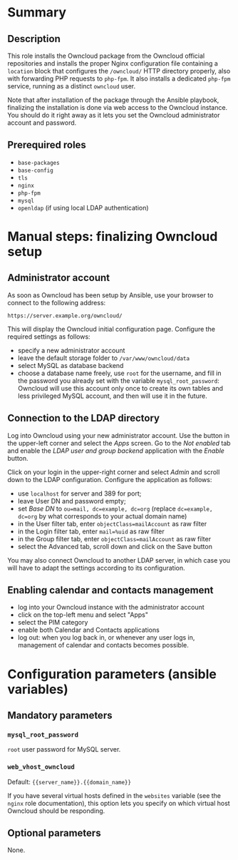 # Summary

## Description

This role installs the Owncloud package from the Owncloud official repositories
and installs the proper Nginx configuration file containing a `location` block
that configures the `/owncloud/` HTTP directory properly, also with forwarding
PHP requests to `php-fpm`. It also installs a dedicated `php-fpm` service,
running as a distinct `owncloud` user.

Note that after installation of the package through the Ansible playbook,
finalizing the installation is done via web access to the Owncloud instance. You
should do it right away as it lets you set the Owncloud administrator account
and password.

## Prerequired roles

- `base-packages`
- `base-config`
- `tls`
- `nginx`
- `php-fpm`
- `mysql`
- `openldap` (if using local LDAP authentication)

# Manual steps: finalizing Owncloud setup

## Administrator account

As soon as Owncloud has been setup by Ansible, use your browser to connect to
the following address:

    https://server.example.org/owncloud/

This will display the Owncloud initial configuration page. Configure the
required settings as follows:

- specify a new administrator account
- leave the default storage folder to `/var/www/owncloud/data`
- select MySQL as database backend
- choose a database name freely, use `root` for the username, and fill in the
  password you already set with the variable `mysql_root_password`: Owncloud
  will use this account only once to create its own tables and less privileged
  MySQL account, and then will use it in the future.

## Connection to the LDAP directory

Log into Owncloud using your new administrator account. Use the button in the
upper-left corner and select the _Apps_ screen. Go to the _Not enabled_ tab and
enable the _LDAP user and group backend_ application with the _Enable_ button.

Click on your login in the upper-right corner and select _Admin_ and scroll down
to the LDAP configuration. Configure the application as follows:

- use `localhost` for server and 389 for port;
- leave User DN and password empty;
- set _Base DN_ to `ou=mail, dc=example, dc=org` (replace `dc=example, dc=org`
  by what corresponds to your actual domain name)
- in the User filter tab, enter `objectClass=mailAccount` as raw filter
- in the Login filter tab, enter `mail=%uid` as raw filter
- in the Group filter tab, enter `objectClass=mailAccount` as raw filter
- select the Advanced tab, scroll down and click on the Save button

You may also connect Owncloud to another LDAP server, in which case you will
have to adapt the settings according to its configuration.

## Enabling calendar and contacts management

- log into your Owncloud instance with the administrator account
- click on the top-left menu and select "Apps"
- select the PIM category
- enable both Calendar and Contacts applications
- log out: when you log back in, or whenever any user logs in, management of
  calendar and contacts becomes possible.

# Configuration parameters (ansible variables)

## Mandatory parameters

### `mysql_root_password`

`root` user password for MySQL server.

### `web_vhost_owncloud`

Default: `{{server_name}}.{{domain_name}}`

If you have several virtual hosts defined in the `websites` variable (see the
`nginx` role documentation), this option lets you specify on which virtual host
Owncloud should be responding.

## Optional parameters

None.
